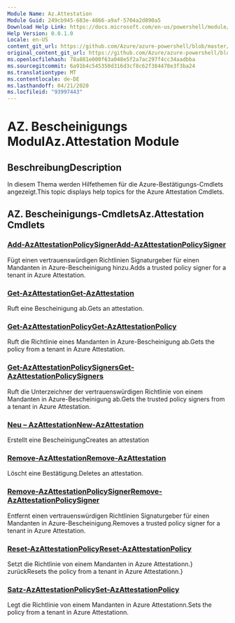 ```yaml
---
Module Name: Az.Attestation
Module Guid: 249cb945-683e-4866-a9af-5704a2d890a5
Download Help Link: https://docs.microsoft.com/en-us/powershell/module/az.attestation
Help Version: 0.0.1.0
Locale: en-US
content_git_url: https://github.com/Azure/azure-powershell/blob/master/src/Attestation/Attestation/help/Az.Attestation.md
original_content_git_url: https://github.com/Azure/azure-powershell/blob/master/src/Attestation/Attestation/help/Az.Attestation.md
ms.openlocfilehash: 78a881e000f63a048e5f2a7ac297f4cc34aadbba
ms.sourcegitcommit: 6a91b4c545350d316d3cf8c62f384478e3f3ba24
ms.translationtype: MT
ms.contentlocale: de-DE
ms.lasthandoff: 04/21/2020
ms.locfileid: "93997443"
---
```

# <span data-ttu-id="93556-101">AZ. Bescheinigungs Modul</span><span class="sxs-lookup"><span data-stu-id="93556-101">Az.Attestation Module</span></span>
## <span data-ttu-id="93556-102">Beschreibung</span><span class="sxs-lookup"><span data-stu-id="93556-102">Description</span></span>
<span data-ttu-id="93556-103">In diesem Thema werden Hilfethemen für die Azure-Bestätigungs-Cmdlets angezeigt.</span><span class="sxs-lookup"><span data-stu-id="93556-103">This topic displays help topics for the Azure Attestation Cmdlets.</span></span>

## <span data-ttu-id="93556-104">AZ. Bescheinigungs-Cmdlets</span><span class="sxs-lookup"><span data-stu-id="93556-104">Az.Attestation Cmdlets</span></span>
### [<span data-ttu-id="93556-105">Add-AzAttestationPolicySigner</span><span class="sxs-lookup"><span data-stu-id="93556-105">Add-AzAttestationPolicySigner</span></span>](Add-AzAttestationPolicySigner.md)
<span data-ttu-id="93556-106">Fügt einen vertrauenswürdigen Richtlinien Signaturgeber für einen Mandanten in Azure-Bescheinigung hinzu.</span><span class="sxs-lookup"><span data-stu-id="93556-106">Adds a trusted policy signer for a tenant in Azure Attestation.</span></span>

### [<span data-ttu-id="93556-107">Get-AzAttestation</span><span class="sxs-lookup"><span data-stu-id="93556-107">Get-AzAttestation</span></span>](Get-AzAttestation.md)
<span data-ttu-id="93556-108">Ruft eine Bescheinigung ab.</span><span class="sxs-lookup"><span data-stu-id="93556-108">Gets an attestation.</span></span>

### [<span data-ttu-id="93556-109">Get-AzAttestationPolicy</span><span class="sxs-lookup"><span data-stu-id="93556-109">Get-AzAttestationPolicy</span></span>](Get-AzAttestationPolicy.md)
<span data-ttu-id="93556-110">Ruft die Richtlinie eines Mandanten in Azure-Bescheinigung ab.</span><span class="sxs-lookup"><span data-stu-id="93556-110">Gets the policy from a tenant in Azure Attestation.</span></span>

### [<span data-ttu-id="93556-111">Get-AzAttestationPolicySigners</span><span class="sxs-lookup"><span data-stu-id="93556-111">Get-AzAttestationPolicySigners</span></span>](Get-AzAttestationPolicySigners.md)
<span data-ttu-id="93556-112">Ruft die Unterzeichner der vertrauenswürdigen Richtlinie von einem Mandanten in Azure-Bescheinigung ab.</span><span class="sxs-lookup"><span data-stu-id="93556-112">Gets the trusted policy signers from a tenant in Azure Attestation.</span></span>

### [<span data-ttu-id="93556-113">Neu – AzAttestation</span><span class="sxs-lookup"><span data-stu-id="93556-113">New-AzAttestation</span></span>](New-AzAttestation.md)
<span data-ttu-id="93556-114">Erstellt eine Bescheinigung</span><span class="sxs-lookup"><span data-stu-id="93556-114">Creates an attestation</span></span>

### [<span data-ttu-id="93556-115">Remove-AzAttestation</span><span class="sxs-lookup"><span data-stu-id="93556-115">Remove-AzAttestation</span></span>](Remove-AzAttestation.md)
<span data-ttu-id="93556-116">Löscht eine Bestätigung.</span><span class="sxs-lookup"><span data-stu-id="93556-116">Deletes an attestation.</span></span>

### [<span data-ttu-id="93556-117">Remove-AzAttestationPolicySigner</span><span class="sxs-lookup"><span data-stu-id="93556-117">Remove-AzAttestationPolicySigner</span></span>](Remove-AzAttestationPolicySigner.md)
<span data-ttu-id="93556-118">Entfernt einen vertrauenswürdigen Richtlinien Signaturgeber für einen Mandanten in Azure-Bescheinigung.</span><span class="sxs-lookup"><span data-stu-id="93556-118">Removes a trusted policy signer for a tenant in Azure Attestation.</span></span>

### [<span data-ttu-id="93556-119">Reset-AzAttestationPolicy</span><span class="sxs-lookup"><span data-stu-id="93556-119">Reset-AzAttestationPolicy</span></span>](Reset-AzAttestationPolicy.md)
<span data-ttu-id="93556-120">Setzt die Richtlinie von einem Mandanten in Azure Attestationn.} zurück</span><span class="sxs-lookup"><span data-stu-id="93556-120">Resets the policy from a tenant in Azure Attestationn.}</span></span>

### [<span data-ttu-id="93556-121">Satz-AzAttestationPolicy</span><span class="sxs-lookup"><span data-stu-id="93556-121">Set-AzAttestationPolicy</span></span>](Set-AzAttestationPolicy.md)
<span data-ttu-id="93556-122">Legt die Richtlinie von einem Mandanten in Azure Attestationn.</span><span class="sxs-lookup"><span data-stu-id="93556-122">Sets the policy from a tenant in Azure Attestationn.</span></span>

